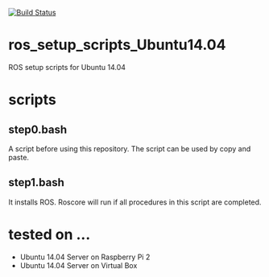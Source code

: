 [![Build Status](https://travis-ci.org/ryuichiueda/ros_setup_scripts_Ubuntu14.04_server.svg?branch=master)](https://travis-ci.org/ryuichiueda/ros_setup_scripts_Ubuntu14.04_server)

# ros_setup_scripts_Ubuntu14.04

ROS setup scripts for Ubuntu 14.04

# scripts

## step0.bash

A script before using this repository. The script can be used by copy and paste.

## step1.bash

It installs ROS. Roscore will run if all procedures in this script are completed.

# tested on ...

* Ubuntu 14.04 Server on Raspberry Pi 2
* Ubuntu 14.04 Server on Virtual Box
